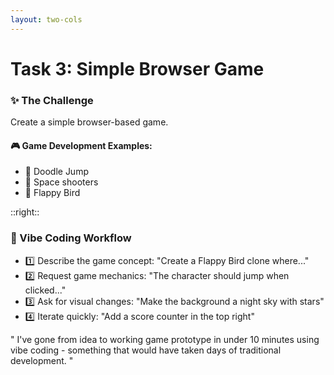 ```yaml
---
layout: two-cols
---
```


# Task 3: Simple Browser Game

<!-- Left column -->
<div class="bg-gradient-to-br from-rose-500/10 to-orange-500/10 p-5 rounded-lg shadow-md border border-rose-500/20 hover:shadow-rose-500/10 transition-all duration-300 max-w-md">
  <h3 class="text-xl font-bold mb-2 text-rose-600">✨ The Challenge</h3>
  <p class="mb-3 text-gray-700">Create a simple browser-based game.</p>
  
  <h4 class="text-lg font-bold mb-2 text-rose-500">🎮 Game Development Examples:</h4>
  <ul class="space-y-1">
    <li class="flex items-start">
      <span class="text-yellow-600 text-lg mr-2">🎯</span>
      <span class="text-gray-700">Doodle Jump</span>
    </li>
    <li class="flex items-start">
      <span class="text-green-600 text-lg mr-2">🚀</span>
      <span class="text-gray-700">Space shooters</span>
    </li>
    <li class="flex items-start">
      <span class="text-purple-600 text-lg mr-2">🧩</span>
      <span class="text-gray-700">Flappy Bird</span>
    </li>
  </ul>
</div>

::right::

<!-- Right column -->
<div class="bg-gradient-to-br from-amber-500/10 ml-2 to-yellow-500/10 p-5 rounded-lg shadow-md border border-amber-500/20 hover:shadow-amber-500/10 transition-all duration-300 max-w-md">
  <h3 class="text-xl font-bold mb-2 text-amber-600">🚀 Vibe Coding Workflow</h3>
  
  <ul class="space-y-2">
    <li class="flex items-start">
      <span class="text-amber-600 text-lg mr-2">1️⃣</span>
      <span><span class="text-amber-700 font-semibold">Describe the game concept</span>: <span class="text-gray-700">"Create a Flappy Bird clone where..."</span></span>
    </li>
    <li class="flex items-start">
      <span class="text-orange-600 text-lg mr-2">2️⃣</span>
      <span><span class="text-orange-700 font-semibold">Request game mechanics</span>: <span class="text-gray-700">"The character should jump when clicked..."</span></span>
    </li>
    <li class="flex items-start">
      <span class="text-red-600 text-lg mr-2">3️⃣</span>
      <span><span class="text-red-700 font-semibold">Ask for visual changes</span>: <span class="text-gray-700">"Make the background a night sky with stars"</span></span>
    </li>
    <li class="flex items-start">
      <span class="text-pink-600 text-lg mr-2">4️⃣</span>
      <span><span class="text-pink-700 font-semibold">Iterate quickly</span>: <span class="text-gray-700">"Add a score counter in the top right"</span></span>
    </li>
  </ul>

  
  <div class="mt-3 text-sm text-gray-600 italic">
    <span class="text-amber-600">"</span>
    <span>I've gone from idea to working game prototype in under 10 minutes using vibe coding - something that would have taken days of traditional development.</span>
    <span class="text-amber-600">"</span>
  </div>
</div>
